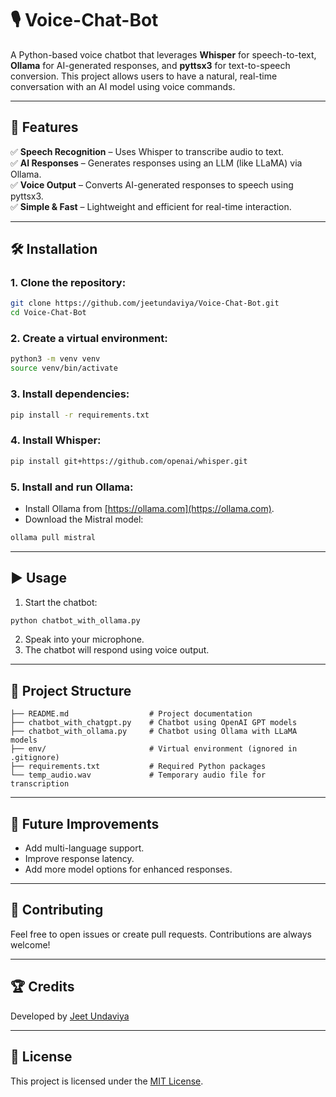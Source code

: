 # 🎙️ Voice-Chat-Bot

A Python-based voice chatbot that leverages **Whisper** for speech-to-text, **Ollama** for AI-generated responses, and **pyttsx3** for text-to-speech conversion. This project allows users to have a natural, real-time conversation with an AI model using voice commands.

---

## 🚀 Features
✅ **Speech Recognition** – Uses Whisper to transcribe audio to text.  
✅ **AI Responses** – Generates responses using an LLM (like LLaMA) via Ollama.  
✅ **Voice Output** – Converts AI-generated responses to speech using pyttsx3.  
✅ **Simple & Fast** – Lightweight and efficient for real-time interaction.  

---

## 🛠️ Installation

### 1. Clone the repository:
```bash
git clone https://github.com/jeetundaviya/Voice-Chat-Bot.git
cd Voice-Chat-Bot
```

### 2. Create a virtual environment:
```bash
python3 -m venv venv
source venv/bin/activate
```

### 3. Install dependencies:
```bash
pip install -r requirements.txt
```

### 4. Install Whisper:
```bash
pip install git+https://github.com/openai/whisper.git
```

### 5. Install and run Ollama:
- Install Ollama from [https://ollama.com](https://ollama.com).
- Download the Mistral model:
```bash
ollama pull mistral
```

---

## ▶️ Usage
1. Start the chatbot:
```bash
python chatbot_with_ollama.py
```
2. Speak into your microphone.
3. The chatbot will respond using voice output.

---

## 📂 Project Structure
```
├── README.md                  # Project documentation  
├── chatbot_with_chatgpt.py    # Chatbot using OpenAI GPT models  
├── chatbot_with_ollama.py     # Chatbot using Ollama with LLaMA models  
├── env/                       # Virtual environment (ignored in .gitignore)  
├── requirements.txt           # Required Python packages  
└── temp_audio.wav             # Temporary audio file for transcription  
```

---

## 🌟 Future Improvements
- Add multi-language support.  
- Improve response latency.  
- Add more model options for enhanced responses.  

---

## 🤝 Contributing
Feel free to open issues or create pull requests. Contributions are always welcome!

---

## 🏆 Credits
Developed by [Jeet Undaviya](https://github.com/jeetundaviya)  

---

## 📄 License
This project is licensed under the [MIT License](LICENSE).